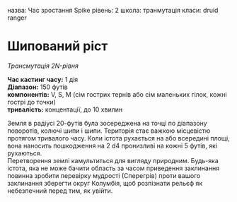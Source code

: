 назва: Час зростання Spike рівень: 2 школа: транмутація класи: druid ranger

# Шипований ріст
_Трансмутація 2N-рівня_

**Час кастинг часу:** 1 дія    
**Діапазон:** 150 футів    
**компонентів:** V, S, М (сім гострих тернів або сім маленьких гілок, кожні гострі до точки)    
**тривалість:** концентації, до 10 хвилин

Земля в радіусі 20-футів була зосереджена на точці по діапазону поворотів, колючі шипи і шипи. Територія стає важкою місцевістю протягом тривалого часу. Коли істота рухається на або всередині площі, вона наносить пошкодження на 2 d4 пронизливі на кожні 5 футів, які рухаються.   
Перетворення землі камультиться для вигляду природним. Будь-яка істота, яка не може бачити область за часом приведення заклинання повинна зробити перевірку мудрості (Сперегрів) проти вашого заклинання зберегти округ Колумбія, щоб розпізнати рельєф як небезпечний перед тим, як увійти. 